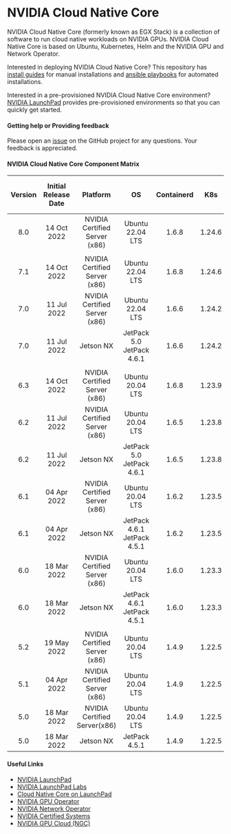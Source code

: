 # NVIDIA Cloud Native Core 

NVIDIA Cloud Native Core (formerly known as EGX Stack) is a collection of software to run cloud native workloads on NVIDIA GPUs. NVIDIA Cloud Native Core is based on Ubuntu, Kubernetes, Helm and the NVIDIA GPU and Network Operator.

Interested in deploying NVIDIA Cloud Native Core? This repository has [install guides](https://github.com/NVIDIA/cloud-native-core/tree/master/install-guides) for manual installations and [ansible playbooks](https://github.com/NVIDIA/cloud-native-core/tree/master/playbooks) for automated installations.

Interested in a pre-provisioned NVIDIA Cloud Native Core environment? [NVIDIA LaunchPad](https://www.nvidia.com/en-us/data-center/launchpad/) provides pre-provisioned environments so that you can quickly get started.

#### Getting help or Providing feedback

Please open an [issue](https://github.com/NVIDIA/cloud-native-core/issues) on the GitHub project for any questions. Your feedback is appreciated.


#### NVIDIA Cloud Native Core Component Matrix

| Version | Initial Release Date   | Platform              | OS    | Containerd | K8s    | Helm  | NVIDIA GPU Operator | NVIDIA Network Operator | NVIDIA Data Center Driver |
| :---:   |    :---:     | :---:                           | :---:  | :---:      | :---: | :---:        | :---:            | :---:      | :---: |
| 8.0     | 14 Oct 2022   | NVIDIA Certified Server (x86)  | Ubuntu 22.04 LTS            | 1.6.8 | 1.24.6 |  3.10.0 | 22.09       | 1.3.0            | 520.61.05  |
|         |                |                               |                             |            |       |       |                  |            |                  | 
| 7.1     | 14 Oct 2022   | NVIDIA Certified Server (x86)  | Ubuntu 22.04 LTS            | 1.6.8 | 1.24.6 |  3.10.0 | 22.09       | 1.3.0            | 520.61.05  | 
| 7.0     | 11 Jul 2022   | NVIDIA Certified Server (x86)  | Ubuntu 22.04 LTS            | 1.6.6 | 1.24.2 |  3.9.0 | 1.11.0       | 1.2.0            | 515.48.07   | 
| 7.0     | 11 Jul 2022   | Jetson NX                      | JetPack 5.0 JetPack 4.6.1   | 1.6.6 | 1.24.2 |  3.9.0 | N/A          | N/A              | N/A         |  
|         |                |                               |                             |            |       |       |                  |            |                  | 
| 6.3    | 14 Oct 2022   | NVIDIA Certified Server (x86)  | Ubuntu 20.04 LTS            | 1.6.8 | 1.23.9 | 3.10.0 | v22.09       | 1.3.0            | 520.61.05  |
| 6.2     | 11 Jul 2022   | NVIDIA Certified Server (x86)  | Ubuntu 20.04 LTS            | 1.6.5 | 1.23.8 | 3.8.2 | 1.11.0       | 1.2.0            | 515.48.07  | 
| 6.2     | 11 Jul 2022   | Jetson NX                      | JetPack 5.0 JetPack 4.6.1   | 1.6.5 | 1.23.8 | 3.8.2 | N/A         | N/A              | N/A         |  
| 6.1     | 04 Apr 2022   | NVIDIA Certified Server (x86)  | Ubuntu 20.04 LTS            | 1.6.2 | 1.23.5 | 3.8.1 | 1.10.1      | 1.1.0            | 510.47.03 | 
| 6.1     | 04 Apr 2022   | Jetson NX                      | JetPack 4.6.1 JetPack 4.5.1 | 1.6.2 | 1.23.5 | 3.8.1 | N/A         | N/A              | N/A         |    
| 6.0     | 18 Mar 2022   | NVIDIA Certified Server (x86)  | Ubuntu 20.04 LTS            | 1.6.0 | 1.23.3 | 3.8.0 | 1.9.1       | 1.1.0            | 510.47.03     |  
| 6.0     | 18 Mar 2022   | Jetson NX                      | JetPack 4.6.1 JetPack 4.5.1 | 1.6.0 | 1.23.3 | 3.8.0 | N/A         | N/A              | N/A         | 
|         |               |                                |        |            |       |                |                  |            |                 | 
| 5.2     | 19 May 2022   | NVIDIA Certified Server (x86)  | Ubuntu 20.04 LTS            | 1.4.9 |1.22.5  | 3.8.2 | 1.10.1       | 1.1.0            | 510.47.03 | 
| 5.1     | 04 Apr 2022   | NVIDIA Certified Server (x86)  | Ubuntu 20.04 LTS            | 1.4.9 | 1.22.5 | 3.6.3 | 1.10.1       | 1.1.0            | 470.103.01  | 
| 5.0     | 18 Mar 2022  | NVIDIA Certified Server(x86)    | Ubuntu 20.04 LTS            | 1.4.9 | 1.22.5 | 3.6.3  | 1.9.1        | 1.1.0            | 470.103.01 |  
| 5.0     | 18 Mar 2022   | Jetson NX                      | JetPack 4.5.1               | 1.4.9 |1.22.5  | 3.6.3 | N/A          | N/A              | N/A     |


#### Useful Links
- [NVIDIA LaunchPad](https://www.nvidia.com/en-us/data-center/launchpad/)
- [NVIDIA LaunchPad Labs](https://docs.nvidia.com/launchpad/index.html)
- [Cloud Native Core on LaunchPad](https://docs.nvidia.com/LaunchPad/developer-labs/overview.html)
- [NVIDIA GPU Operator](https://docs.nvidia.com/datacenter/cloud-native/gpu-operator/overview.html)
- [NVIDIA Network Operator](https://docs.nvidia.com/networking/display/COKAN10/Network+Operator)
- [NVIDIA Certified Systems](https://www.nvidia.com/en-us/data-center/products/certified-systems/)
- [NVIDIA GPU Cloud (NGC)](https://catalog.ngc.nvidia.com/)
